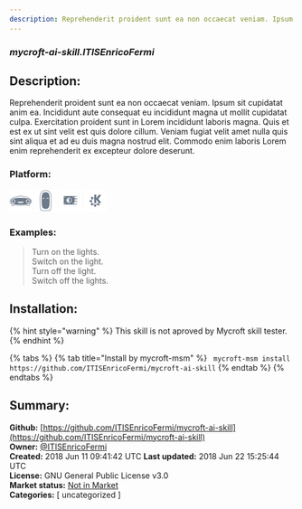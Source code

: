 ```yaml
---
description: Reprehenderit proident sunt ea non occaecat veniam. Ipsum sit cupidatat anim ea. Incididunt aute con
---
```


### _mycroft-ai-skill.ITISEnricoFermi_  
## Description:  
Reprehenderit proident sunt ea non occaecat veniam. Ipsum sit cupidatat anim ea. Incididunt aute consequat eu incididunt magna ut mollit cupidatat culpa. Exercitation proident sunt in Lorem incididunt laboris magna. Quis et est ex ut sint velit est quis dolore cillum. Veniam fugiat velit amet nulla quis sint aliqua et ad eu duis magna nostrud elit. Commodo enim laboris Lorem enim reprehenderit ex excepteur dolore deserunt.  
  
### Platform:  
 ![Mark I](../.gitbook/assets/mark-1-icon.png)  ![Mark II](../.gitbook/assets/mark-2-icon.png)  ![Picroft](../.gitbook/assets/picroft-icon.png)  ![plasmoid](../.gitbook/assets/kde.png)   
### Examples:  
> Turn on the lights.  
> Switch on the light.  
> Turn off the light.  
> Switch off the lights.  
  
## Installation:  
{% hint style="warning" %}
This skill is not aproved by Mycroft skill tester.
{% endhint %}
    
{% tabs %}
{% tab title="Install by mycroft-msm" %}
``` mycroft-msm install https://github.com/ITISEnricoFermi/mycroft-ai-skill```
{% endtab %}
  {% endtabs %}
    
## Summary:  
**Github:** [https://github.com/ITISEnricoFermi/mycroft-ai-skill](https://github.com/ITISEnricoFermi/mycroft-ai-skill)  
**Owner:** [@ITISEnricoFermi](https://github.com/ITISEnricoFermi)  
**Created:** 2018 Jun 11 09:41:42 UTC  **Last updated:** 2018 Jun 22 15:25:44 UTC  
**License:** GNU General Public License v3.0  
**Market status:** [Not in Market](https://market.mycroft.ai/skill/)  
**Categories:** [ uncategorized ]   
